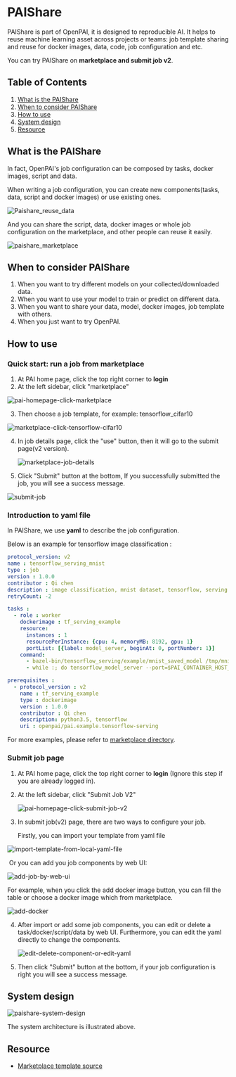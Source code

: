 # PAIShare

PAIShare is part of OpenPAI, it is designed to reproducible AI. It helps to reuse machine learning asset across projects or teams: job template sharing and reuse for docker images, data, code, job configuration and etc.

You can try PAIShare on **marketplace and submit job v2**.



## Table of Contents

1. [What is the PAIShare](#what-is-the-paishare)
2. [When to consider PAIShare](#when-to-consider-paishare)
3. [How to use](#how-to-use)
4. [System design](#system-design)
5. [Resource](#resource)



## What is the PAIShare

In fact, OpenPAI's job configuration can be composed by tasks, docker images, script and data.

When writing a job configuration, you can create new components(tasks, data, script and docker images) or use existing ones.

![Paishare_reuse_data](./images/Paishare_reuse_data.png)

And you can share the script, data, docker images or whole job configuration on the marketplace, and other people can reuse it easily.

![paishare_marketplace](./images/paishare_marketplace.png)





## When to consider PAIShare

1. When you want to try different models on your collected/downloaded data.
2. When you want to use your model to train or predict on different data.
3. When you want to share your data, model, docker images, job template with others.
4. When you just want to try OpenPAI.



## How to use

### Quick start: run a job from marketplace

1. At PAI home page, click the top right corner to **login**
2. At the left sidebar, click "marketplace"

![pai-homepage-click-marketplace](./images/PAIShare_import_from_marketplace1.png)

3. Then choose a job template, for example: tensorflow_cifar10

![marketplace-click-tensorflow-cifar10](./images/PAIShare_import_from_marketplace2.png)

4. In job details page, click the "use" button, then it will go to the submit page(v2 version).

   ![marketplace-job-details](./images/PAIShare_import_from_marketplace3.png)

5. Click "Submit" button at the bottom, If you successfully submitted the job, you will see a success message.

![submit-job](./images/PAIShare_import_from_marketplace4.png)





### Introduction to yaml file

In PAIShare,  we use **yaml** to describe the job configuration.

Below is an example for tensorflow image classification :

```yaml
protocol_version: v2
name : tensorflow_serving_mnist
type : job
version : 1.0.0
contributor : Qi chen
description : image classification, mnist dataset, tensorflow, serving
retryCount: -2

tasks :
  - role : worker
    dockerimage : tf_serving_example
    resource:
      instances : 1
      resourcePerInstance: {cpu: 4, memoryMB: 8192, gpu: 1}
      portList: [{label: model_server, beginAt: 0, portNumber: 1}]
    command:
      - bazel-bin/tensorflow_serving/example/mnist_saved_model /tmp/mnist_model
      - while :; do tensorflow_model_server --port=$PAI_CONTAINER_HOST_model_server_PORT_LIST --model_name=mnist --model_base_path=/tmp/mnist_model; done

prerequisites :
  - protocol_version : v2
    name : tf_serving_example
    type : dockerimage
    version : 1.0.0
    contributor : Qi chen
    description: python3.5, tensorflow
    uri : openpai/pai.example.tensorflow-serving
```

For more examples, please refer to [marketplace directory](https://github.com/Microsoft/pai/tree/master/marketplace).



### Submit job page

1. At PAI home page, click the top right corner to **login** (Ignore this step if you are already logged in).

2. At the left sidebar, click "Submit Job V2"

   ![pai-homepage-click-submit-job-v2](./images/PAIShare_submit_job_page1.png)

3. In submit job(v2) page, there are two ways to configure your job.

   Firstly, you can import your template from yaml file

![import-template-from-local-yaml-file](./images/PAIShare_submit_job_page2.png)

​       Or you can add you job components by web UI:

![add-job-by-web-ui](./images/PAIShare_submit_job_page3.png)

For example, when you click the add docker image button, you can fill the table or choose a docker image which from marketplace.

![add-docker](./images/PAIShare_submit_job_page4.png)

4. After import or add some job components, you can edit or delete a task/docker/script/data by web UI. Furthermore, you can edit the yaml directly to change the components.

   ![edit-delete-component-or-edit-yaml](./images/PAIShare_submit_job_page5.png)


5. Then click "Submit" button at the bottom, if your job configuration is right you will see a success message.







## System design

![paishare-system-design](./images/paishare-system-design.png)


The system architecture is illustrated above.




## Resource

- [Marketplace template source](https://github.com/Microsoft/pai/tree/master/marketplace)


